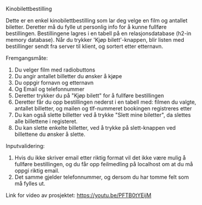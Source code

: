 Kinobilettbestilling 

Dette er en enkel kinobilettbestilling som lar deg velge en film og antallet biletter. Deretter må du fylle ut personlig info for å kunne fullføre bestillingen.
Bestillingene lagres i en tabell på en relasjonsdatabase (h2-in memory database). 
Når du trykker 'Kjøp bilett'-knappen, blir listen med bestillinger sendt fra server til klient, og sortert etter etternavn.

Fremgangsmåte: 
1. Du velger film med radiobuttons
2. Du angir antallet billetter du ønsker å kjøpe
3. Du oppgir fornavn og etternavn
4. Og Email og telefonnummer
5. Deretter trykker du på "Kjøp bilett" for å fullføre bestillingen
7. Deretter får du opp bestillingen nederst i en tabell med: 
   filmen du valgte, antallet billetter, og mailen og tlf-nummeret bookingen registreres etter
8. Du kan også slette billetter ved å trykke "Slett mine biletter", da slettes alle billettene i registeret.
9. Du kan slette enkelte billetter, ved å trykke på slett-knappen ved billettene du ønsker å slette.

Inputvalidering: 
1. Hvis du ikke skriver email etter riktig format vil det ikke være mulig å fullføre bestillingen, og du får opp feilmedling på localhost om at du må oppgi riktig email.
2. Det samme gjelder telefonnummer, og dersom du har tomme felt som må fylles ut.









Link for video av prosjektet: https://youtu.be/PFTB0tYEijM
